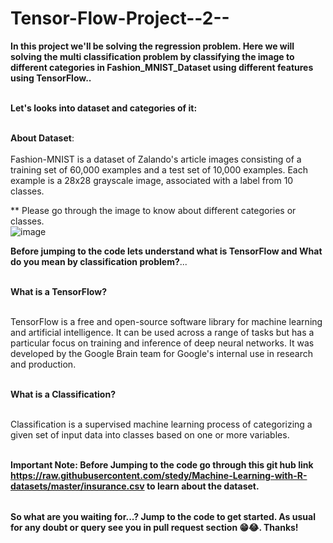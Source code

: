 # Tensor-Flow-Project--2--

<table>
  
**In this project we'll be solving the regression problem. Here we will solving the multi classification problem by classifying the image to different categories in Fashion_MNIST_Dataset using different features using TensorFlow..** <br></br>


**Let's looks into dataset and categories of it:** <br></br>

**About Dataset**: <br></br>
Fashion-MNIST is a dataset of Zalando's article images consisting of a training set of 60,000 examples and a test set of 10,000 examples. Each example is a 28x28 grayscale image, associated with a label from 10 classes. <br>

** Please go through the image to know about different categories or classes.<br>
![image](https://github.com/user-attachments/assets/1772e443-e561-4cda-8327-94b589a7605a)

**Before jumping to the code lets understand what is TensorFlow and What do you mean by classification problem?**...<br></br>

**What is a TensorFlow?** <br></br>

TensorFlow is a free and open-source software library for machine learning and artificial intelligence. It can be used across a range of tasks but has a particular focus on training and inference of deep neural networks. It was developed by the Google Brain team for Google's internal use in research and production. <br></br>

**What is a Classification?** <br></br>

Classification is a supervised machine learning process of categorizing a given set of input data into classes based on one or more variables. <br></br>

**Important Note: Before Jumping to the code go through this git hub link https://raw.githubusercontent.com/stedy/Machine-Learning-with-R-datasets/master/insurance.csv to learn about the dataset.**

</table>

**So what are you waiting for...? Jump to the code to get started. As usual for any doubt or query see you in pull request section 😁😂. Thanks!**


